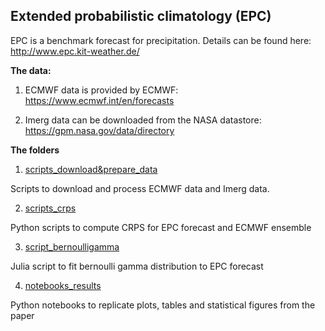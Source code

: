 ## Extended probabilistic climatology (EPC)

EPC is a benchmark forecast for precipitation. Details can be found here: http://www.epc.kit-weather.de/

**The data:**

1. ECMWF data is provided by ECMWF: https://www.ecmwf.int/en/forecasts  

2. Imerg data can be downloaded from the NASA datastore: https://gpm.nasa.gov/data/directory 

**The folders**

1. [scripts_download&prepare_data](scripts_download&prepare_data)

Scripts to download and process ECMWF data and Imerg data.

2. [scripts_crps](scripts_crps)

Python scripts to compute CRPS for EPC forecast and ECMWF ensemble 

3. [script_bernoulligamma](script_bernoulligamma)

Julia script to fit bernoulli gamma distribution to EPC forecast

4. [notebooks_results](notebooks_results)

Python notebooks to replicate plots, tables and statistical figures from the paper



